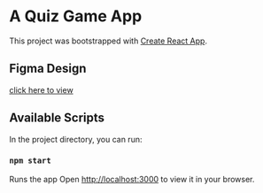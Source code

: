 # A Quiz Game App

This project was bootstrapped with [Create React App](https://github.com/facebook/create-react-app).

## Figma Design 
[click here to view](https://www.figma.com/file/1AymQIa8Os3KMC2Vy3jChG/Oracle-Quiz-Game?node-id=0%3A1&t=N30k3gjukAz1MAPM-1)


## Available Scripts

In the project directory, you can run:

### `npm start`

Runs the app
Open [http://localhost:3000](http://localhost:3000) to view it in your browser.


